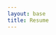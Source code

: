 ```yaml
---
layout: base
title: Resume
---
```

<object data="resume/resume.pdf" width="1000" height="1000" type='application/pdf'/></object>
